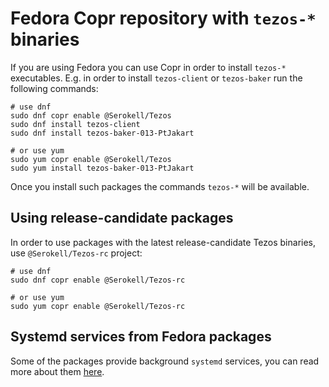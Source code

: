 <!--
   - SPDX-FileCopyrightText: 2021 Oxhead Alpha
   - SPDX-License-Identifier: LicenseRef-MIT-OA
   -->
# Fedora Copr repository with `tezos-*` binaries

If you are using Fedora you can use Copr in order to install `tezos-*`
executables.
E.g. in order to install `tezos-client` or `tezos-baker` run the following commands:
```
# use dnf
sudo dnf copr enable @Serokell/Tezos
sudo dnf install tezos-client
sudo dnf install tezos-baker-013-PtJakart

# or use yum
sudo yum copr enable @Serokell/Tezos
sudo yum install tezos-baker-013-PtJakart
```
Once you install such packages the commands `tezos-*` will be available.

## Using release-candidate packages

In order to use packages with the latest release-candidate Tezos binaries,
use `@Serokell/Tezos-rc` project:
```
# use dnf
sudo dnf copr enable @Serokell/Tezos-rc

# or use yum
sudo yum copr enable @Serokell/Tezos-rc
```

## Systemd services from Fedora packages

Some of the packages provide background `systemd` services, you can read more about them
[here](../systemd.md#ubuntu-and-fedora).
